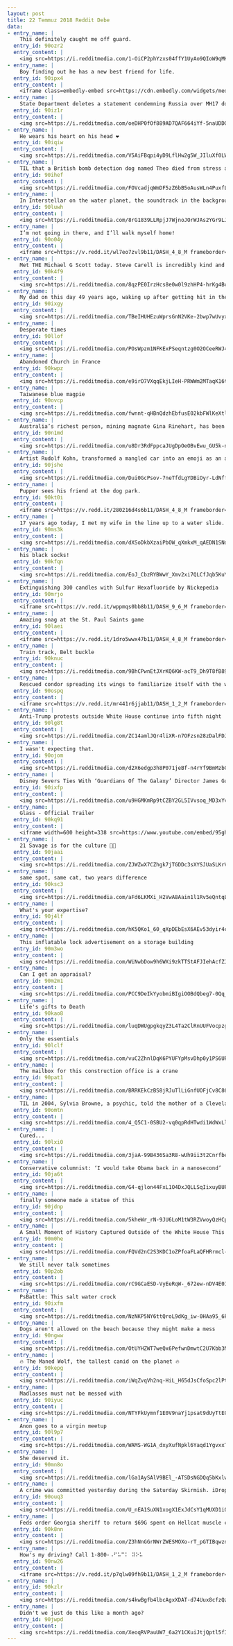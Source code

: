 ```yaml
---
layout: post
title: 22 Temmuz 2018 Reddit Debe
data:
- entry_name: |
    This definitely caught me off guard.
  entry_id: 90ozr2
  entry_content: |
    <img src=https://i.redditmedia.com/1-OiCP2phYzxs04ffY1UyAo9QIoW9qMHpqf4YGAyCUU.jpg?s=a5fc5da336e5f0956bbad0efd80722c7 frameborder=0>
- entry_name: |
    Boy finding out he has a new best friend for life.
  entry_id: 90ipx4
  entry_content: |
    <iframe class=embedly-embed src=https://cdn.embedly.com/widgets/media.html?src=https%3A%2F%2Fgfycat.com%2Fifr%2FUnderstatedDefenselessGenet&url=https%3A%2F%2Fgfycat.com%2FUnderstatedDefenselessGenet&image=https%3A%2F%2Fthumbs.gfycat.com%2FUnderstatedDefenselessGenet-size_restricted.gif&key=522baf40bd3911e08d854040d3dc5c07&type=text%2Fhtml&schema=gfycat width=600 height=1067 scrolling=no frameborder=0 allow=autoplay; fullscreen allowfullscreen=true></iframe>
- entry_name: |
    State Department deletes a statement condemning Russia over MH17 downing right after Trump's Putin summit
  entry_id: 90iz1r
  entry_content: |
    <img src=https://i.redditmedia.com/oeDHP0fOf889AD7QAF664iYf-5naUDDO8zxeMjaJit8.jpg?s=a45013b7445ed2160f5406f8feae9c94 frameborder=0>
- entry_name: |
    He wears his heart on his head ❤️
  entry_id: 90iqiw
  entry_content: |
    <img src=https://i.redditmedia.com/V5AiFBqpi4yD9LflHw2g5W_JIluXf0LWRvNNeNBrOos.jpg?s=41669191dcb42bbaecff24f707e60dd5 frameborder=0>
- entry_name: |
    TIL that a British bomb detection dog named Theo died from stress a few hours after seeing his handler get shot. The pair had set a record for bomb detection, and the dog was posthumously awarded an honour equivalent to the Victoria Cross.
  entry_id: 90ihef
  entry_content: |
    <img src=https://i.redditmedia.com/FOVcadjqWmDF5zZ6bB5oAusWLn4PuxfLyrOpK_Ih7UU.jpg?s=26309a2ad06d777313837e55855a88a5 frameborder=0>
- entry_name: |
    In Interstellar on the water planet, the soundtrack in the background has a prominent ticking noise. These ticks happen every 1.25 seconds. Each tick you hear is a whole day passing on Earth. (Math in the comments)
  entry_id: 90luwh
  entry_content: |
    <img src=https://i.redditmedia.com/8rG1839LLRpjJ7WjnoJOrWJAs2YGr9LJUl9_Dfget9s.jpg?s=2d7b6ad50290f0772f4e12e7cfd9f12e frameborder=0>
- entry_name: |
    I’m not going in there, and I’ll walk myself home!
  entry_id: 90o04y
  entry_content: |
    <iframe src=https://v.redd.it/wl7eo7zvl9b11/DASH_4_8_M frameborder=0></iframe>
- entry_name: |
    Met THE Michael G Scott today. Steve Carell is incredibly kind and just as hilarious in person. It took everything in my power not to say “Date Mike, it’s nice to meet you”.
  entry_id: 90k4f9
  entry_content: |
    <img src=https://i.redditmedia.com/8qzPE0IrzHcs8e0w0l9zhHP4-hrKg4Bc9ADNF2TxEkM.jpg?s=15befa16831f14385118db3fec51b2fb frameborder=0>
- entry_name: |
    My dad on this day 49 years ago, waking up after getting hit in the head with a croquet mallet to find out he was unconscious through the whole moon landing
  entry_id: 90ixgy
  entry_content: |
    <img src=https://i.redditmedia.com/TBeIHUHEzuWprsGnN2VKe-2bwp7wUvyxteWM69Gfwc8.jpg?s=245690e300e13b0d7cf8a82b14cd485e frameborder=0>
- entry_name: |
    Desperate times
  entry_id: 90llof
  entry_content: |
    <img src=https://i.redditmedia.com/POsWpzm1NFKExPSeqntzg0O2OCeeRWJ4V3s6V0lbVas.png?s=d55df63af9a62c1ea56d00356c2cfe4d frameborder=0>
- entry_name: |
    Abandoned Church in France
  entry_id: 90kwpz
  entry_content: |
    <img src=https://i.redditmedia.com/e9irO7VXqqEkjLIeH-PRWWm2MTaqK16t2glchMREIkc.jpg?s=20ae6e650f08700c00e4aee2605c6399 frameborder=0>
- entry_name: |
    Taiwanese blue magpie
  entry_id: 90ovcp
  entry_content: |
    <img src=https://i.redditmedia.com/fwnnt-qHBnQdzhEbfusE02kbFWlKeXtlFsVL902XH9g.jpg?s=a9b9941a3a6144a2ecffb3f33e134b1c frameborder=0>
- entry_name: |
    Australia’s richest person, mining magnate Gina Rinehart, has been revealed as a key funder of the rightwing thinktank the Institute of Public Affairs – a consistent promoter of climate science scepticism.
  entry_id: 90n1md
  entry_content: |
    <img src=https://i.redditmedia.com/u8Dr3RdFppcaJUgDpOeOBvEwu_GU5k-nI2lGCmdmpJo.jpg?s=bd4e3fb2287137805ef220bb365aabb0 frameborder=0>
- entry_name: |
    Artist Rudolf Kohn, transformed a mangled car into an emoji as an anti texting & driving PSA.
  entry_id: 90jshe
  entry_content: |
    <img src=https://i.redditmedia.com/Dui0GcPsov-7neTfdLgYDBiOyr-LdNffn86iydSVGI4.jpg?s=1322ff3ca3cde1ca5f9aad8a93e3344f frameborder=0>
- entry_name: |
    Pupper sees his friend at the dog park.
  entry_id: 90kt0i
  entry_content: |
    <iframe src=https://v.redd.it/280216d4s6b11/DASH_4_8_M frameborder=0></iframe>
- entry_name: |
    17 years ago today, I met my wife in the line up to a water slide. Here's a picture of the night we met and us now.
  entry_id: 90ms3k
  entry_content: |
    <img src=https://i.redditmedia.com/dXSoDkbXzaiPbOW_qXmkxM_qAEDN1SNd3rYTBqyZLH4.jpg?s=76fc733609fb923e07111200fcf611bf frameborder=0>
- entry_name: |
    his black socks!
  entry_id: 90kfqn
  entry_content: |
    <img src=https://i.redditmedia.com/EoJ_CbzRYBWwY_Xmv2xi7QLCfJqb5KuY1tHxE5BB_zk.jpg?s=0d1ef1d62a1c18a8368c0f0242c2b984 frameborder=0>
- entry_name: |
    Extinguishing 300 candles with Sulfur Hexafluoride by Nickepedia
  entry_id: 90mrjo
  entry_content: |
    <iframe src=https://v.redd.it/wppmqs0bb8b11/DASH_9_6_M frameborder=0></iframe>
- entry_name: |
    Amazing snag at the St. Paul Saints game
  entry_id: 90laei
  entry_content: |
    <iframe src=https://v.redd.it/1dro5wwx47b11/DASH_4_8_M frameborder=0></iframe>
- entry_name: |
    Train track, Belt buckle
  entry_id: 90knuc
  entry_content: |
    <img src=https://i.redditmedia.com/9BhCPwnEtJXrKQ6KW-acT9_Dh9T8fB89vqWCBxiyQb8.jpg?s=3281b25c261b2bf24029c810878e4431 frameborder=0>
- entry_name: |
    Rescued condor spreading its wings to familiarize itself with the wind currents before taking off.
  entry_id: 90ospq
  entry_content: |
    <iframe src=https://v.redd.it/mr441r6jjab11/DASH_1_2_M frameborder=0></iframe>
- entry_name: |
    Anti-Trump protests outside White House continue into fifth night
  entry_id: 90lg8t
  entry_content: |
    <img src=https://i.redditmedia.com/ZC14amlJQr4liXR-n7OFzsn28zDalFDJIs90LcdH4iA.jpg?s=0c1555ecf53e6526f78ea3adbaccc658 frameborder=0>
- entry_name: |
    I wasn't expecting that.
  entry_id: 90ojom
  entry_content: |
    <img src=https://i.redditmedia.com/d2X6edgp3h8P071jeBf-n4rYf9BmMzbCMn-3A_c5BOA.gif?fm=jpg&s=c5afe558e6c497d6e5dc509ea04e09c8 frameborder=0>
- entry_name: |
    Disney Severs Ties With ‘Guardians Of The Galaxy’ Director James Gunn Over Old Offensive Tweets
  entry_id: 90ixfp
  entry_content: |
    <img src=https://i.redditmedia.com/u9HGMKmRp9tCZBY2GL5IVvsoq_MD3xYv5W4sMEC7_Bk.jpg?s=e74e658f042824aaa82185b48831e7e3 frameborder=0>
- entry_name: |
    Glass - Official Trailer
  entry_id: 90kq91
  entry_content: |
    <iframe width=600 height=338 src=https://www.youtube.com/embed/95ghQs5AmNk?feature=oembed&enablejsapi=1 frameborder=0 allow=autoplay; encrypted-media allowfullscreen></iframe>
- entry_name: |
    21 Savage is for the culture 👍🏾
  entry_id: 90jaai
  entry_content: |
    <img src=https://i.redditmedia.com/ZJWZwX7CZhgk7jTGDDc3sXYSJUaSLKrVIQA8kzEPWVM.jpg?s=904a138a2e799549d282eb3b901a9938 frameborder=0>
- entry_name: |
    same spot, same cat, two years difference
  entry_id: 90ksc3
  entry_content: |
    <img src=https://i.redditmedia.com/aFd6LKMXi_H2VwA8Aain1l1Rv5eQntqLburuEYUc86w.jpg?s=934c143733c467b1206e3537b09e5802 frameborder=0>
- entry_name: |
    What's your expertise?
  entry_id: 90j4lf
  entry_content: |
    <img src=https://i.redditmedia.com/hK5QKo1_60_qXpDEbEsX6AEv53dyir4c9jtFkVuUKmM.jpg?s=dd4a9d5ff6be32c67328cf8eaf56e95b frameborder=0>
- entry_name: |
    This inflatable lock advertisement on a storage building
  entry_id: 90m3wo
  entry_content: |
    <img src=https://i.redditmedia.com/WiNwbDow9h6WXi9zkTTStAFJIehAcfZJodBBKYk7myM.jpg?s=d863ae27ab9092a1b8581119a5acd7f6 frameborder=0>
- entry_name: |
    Can I get an appraisal?
  entry_id: 90m2m1
  entry_content: |
    <img src=https://i.redditmedia.com/PCC9DeIkYyobmiBIgiOOBdQbeg7-0Qq_BzQ3iIyUjuk.png?s=0e422a782ea21bff5d07af0d30817c01 frameborder=0>
- entry_name: |
    Life's gifts to Death
  entry_id: 90kao8
  entry_content: |
    <img src=https://i.redditmedia.com/luqDWUgpgkqyZ3L4Ta2ClRnUUFVocpzgZ4AjPcee3RA.png?s=624b7f3cdcd1cc361e73d873f4109f20 frameborder=0>
- entry_name: |
    Only the essentials
  entry_id: 90lclf
  entry_content: |
    <img src=https://i.redditmedia.com/vuC2ZhnlDqK6PYUFYpMsvDhp0y1PS6UP4UidV3UOFuw.jpg?s=287e376413fe5399f1eac90ec93a267a frameborder=0>
- entry_name: |
    The mailbox for this construction office is a crane
  entry_id: 90pat1
  entry_content: |
    <img src=https://i.redditmedia.com/BRRKEkCzBS8jRJuTlLiGnfUOFjCv8C86nHPf8lmQj_o.jpg?s=6e450303aa63b08048df4800b9021b4f frameborder=0>
- entry_name: |
    TIL in 2004, Sylvia Browne, a psychic, told the mother of a Cleveland kidnapping victim (Amanda Berry) on the Montel Williams Show her daughter was dead. In 2006, the mother passed away without ever knowing her daughter was still alive and being held captive.
  entry_id: 90omtn
  entry_content: |
    <img src=https://i.redditmedia.com/4_Q5C1-0SBU2-vq0qpRdHTwdi1WdWxLlycfkKQtb9UI.jpg?s=2a971fb70335f10ae31947856e2b71c5 frameborder=0>
- entry_name: |
    Cured...
  entry_id: 90lxi0
  entry_content: |
    <img src=https://i.redditmedia.com/3jaA-99B436Sa3R8-wUh9ii3t2Cnrfbe4Uq7-khIxd0.jpg?s=20ec88d74f2bbb50d631c04db8f12630 frameborder=0>
- entry_name: |
    Conservative columnist: ‘I would take Obama back in a nanosecond’
  entry_id: 90ja6t
  entry_content: |
    <img src=https://i.redditmedia.com/G4-qjlon44FxL1O4DxJQLLSqIixuyBUPAiasLjilBnI.jpg?s=7cb2de9d26f882c3efb139ab4e9c979b frameborder=0>
- entry_name: |
    finally someone made a statue of this
  entry_id: 90jdnp
  entry_content: |
    <img src=https://i.redditmedia.com/5kheWr_rN-9JU6LoM1tW3RZVwoyQzHCpWG0FQcqfrQo.jpg?s=05fe18a2e87dee3be099cfb35a892cd9 frameborder=0>
- entry_name: |
    A Small Moment of History Captured Outside of the White House This Evening.
  entry_id: 90m0he
  entry_content: |
    <img src=https://i.redditmedia.com/FQVd2nC2S3KDC1oZPfoaFLaQFHRrmcl-79rVoFu1Osc.jpg?s=700b952a247701e0b1f4be0dfd86cdda frameborder=0>
- entry_name: |
    We still never talk sometimes
  entry_id: 90p2ob
  entry_content: |
    <img src=https://i.redditmedia.com/rC9GCaESD-VyEeRqW-_672ew-nDV4E01yOw5R6ZoDbU.jpg?s=8fba5a39f2b8afa5d796633c46f033eb frameborder=0>
- entry_name: |
    PsBattle: This salt water crock
  entry_id: 90ixfm
  entry_content: |
    <img src=https://i.redditmedia.com/NzNKP5NY6ttQroL9dKg_iw-0HAa95_6kcaZN6rRAOkw.jpg?s=0cacc09201694cb8a69dc996ab30298a frameborder=0>
- entry_name: |
    Dogs aren't allowed on the beach because they might make a mess
  entry_id: 90ngww
  entry_content: |
    <img src=https://i.redditmedia.com/OtUYHZWT7weQx6PefwnDmwtC2U7Kbb3NX1YrqW0CNg0.jpg?s=40d1ce130d0a7876be29803912451d50 frameborder=0>
- entry_name: |
    🔥 The Maned Wolf, the tallest canid on the planet 🔥
  entry_id: 90kepg
  entry_content: |
    <img src=https://i.redditmedia.com/iWqZvqVh2nq-HiL_H65dJsCfoSpc2lPtzVHTZJEXs3k.jpg?s=232b513c021ace3b4460f5a748ca6071 frameborder=0>
- entry_name: |
    Madlasses must not be messed with
  entry_id: 90iyuc
  entry_content: |
    <img src=https://i.redditmedia.com/NTYFkUymnf1E0V9naYj1psat9dUyTtECr20Pfykq1Lw.jpg?s=a3af54cb7b7bc02b95e56bdcf333c428 frameborder=0>
- entry_name: |
    Anon goes to a virgin meetup
  entry_id: 90l9p7
  entry_content: |
    <img src=https://i.redditmedia.com/WAMS-WG1A_dxyXufNpkl6Yaqd1YgvxxTeICHpbBzf1E.png?s=af9d714b2f50d81c419088245d6152cf frameborder=0>
- entry_name: |
    She deserved it.
  entry_id: 90mn8o
  entry_content: |
    <img src=https://i.redditmedia.com/lGa1AySAlV9BEl_-ATSDsNGDQq5bKxlwNuTVN2mIILw.jpg?s=e64bd9ffb6818034529f8631ca7db8ea frameborder=0>
- entry_name: |
    A crime was committed yesterday during the Saturday Skirmish. iDropz_bodies cheated his way to $130,000. Epic, do not be foolish. This is burglary. There must be a FULL-ON investigation on his matches played.
  entry_id: 90ouq3
  entry_content: |
    <img src=https://i.redditmedia.com/U_nEA1SuXN1xogX1ExJdCsY1qMUXD1i0sX65d0j5GZQ.jpg?s=3e808cdc4ca50c0b2bdef98c23b16331 frameborder=0>
- entry_name: |
    Feds order Georgia sheriff to return $69G spent on Hellcat muscle car
  entry_id: 90k8nn
  entry_content: |
    <img src=https://i.redditmedia.com/Z3hNnGGrNWrZWESMOXo-rT_pGTIBqwznUaUb6vR15Rc.jpg?s=075bf5d8cbeea51f228b0f1eaae46014 frameborder=0>
- entry_name: |
    How's my driving? Call 1-800-⠠⠋⠥⠉⠅ ⠽⠕⠥
  entry_id: 90nw26
  entry_content: |
    <iframe src=https://v.redd.it/p7qlw09fh9b11/DASH_1_2_M frameborder=0></iframe>
- entry_name: |
  entry_id: 90kzlr
  entry_content: |
    <img src=https://i.redditmedia.com/s4kwBgfb4lbcAgxXDAT-d74Uux8cfzQzv_RPn0OlU7w.jpg?s=6fc551ce4d7d569a0db2f1868f06b285 frameborder=0>
- entry_name: |
    Didn't we just do this like a month ago?
  entry_id: 90jwpd
  entry_content: |
    <img src=https://i.redditmedia.com/XeoqRVPauUW7_6a2Y1CKuiJtjQptl5fIYnbN86ELbNM.jpg?s=40358e824a239b74f44d51cdddb216e2 frameborder=0>
---
```

